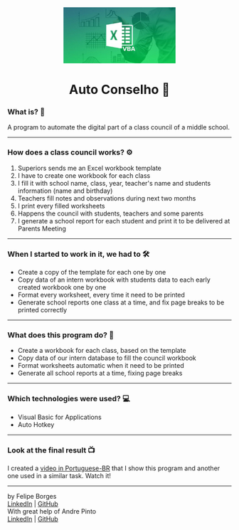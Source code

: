 <div align="center">	
	<img src="./.github/vba.jpg" alt="vba" width="50%"/>	
</div>

<div align="center">
	<h1>Auto Conselho 📄</h1>	
</div>

### What is? 🤔
A program to automate the digital part of a class council of a middle school.
<hr>

### How does a class council works? ⚙️
1. Superiors sends me an Excel workbook template
2. I have to create one workbook for each class
3. I fill it with school name, class, year, teacher's name and students information (name and birthday)
4. Teachers fill notes and observations during next two months
5. I print every filled worksheets
6. Happens the council with students, teachers and some parents
7. I generate a school report for each student and print it to be delivered at Parents Meeting
<hr>

### When I started to work in it, we had to 🛠️
- Create a copy of the template for each one by one
- Copy data of an intern workbook with students data to each early created workbook one by one
- Format every worksheet, every time it need to be printed
- Generate school reports one class at a time, and fix page breaks to be printed correctly
<hr>

### What does this program do? 🤖
- Create a workbook for each class, based on the template
- Copy data of our intern database to fill the council workbook
- Format worksheets automatic when it need to be printed
- Generate all school reports at a time, fixing page breaks
<hr>

### Which technologies were used? 💻
- Visual Basic for Applications
- Auto Hotkey
<hr>

### Look at the final result 📺
I created a [video in Portuguese-BR]() that I show this program and another one used in a similar task. Watch it!
<hr>

by Felipe Borges<br>
[LinkedIn](https://www.linkedin.com/in/felipejsborges) | [GitHub](https://github.com/felipejsborges)<br>
With great help of Andre Pinto<br>
[LinkedIn](https://www.linkedin.com/in/pinto-andre/) | [GitHub](https://github.com/andre6293)<br>
